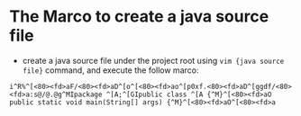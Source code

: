 # The Marco to create a java source file

* create a java source file under the project root using `vim {java source file}` command,
and execute the follow marco:

```
i^R%^[<80><fd>aF/<80><fd>aD^[o^[<80><fd>ao^[p0xf.<80><fd>aD^[ggdf/<80><fd>a:s@/@.@g^MIpackage ^[A;^[GIpublic class ^[A {^M}^[<80><fd>aO public static void main(String[] args) {^M}^[<80><fd>aO^[<80><fd>a
```
